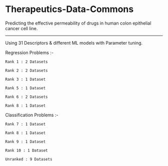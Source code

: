 # Therapeutics-Data-Commons
Predicting the effective permeability of drugs in human colon epithelial cancer cell line.

---
Using 31 Descriptors & different ML models with Parameter tuning.

  Regression Problems :-
  
    Rank 1 : 2 Datasets
    
    Rank 2 : 2 Datasets
    
    Rank 3 : 1 Dataset
    
    Rank 5 : 1 Dataset
    
    Rank 6 : 2 Datasets
    
    Rank 8 : 1 Dataset

  Classification Problems :-
  
    Rank 7 : 1 Dataset
    
    Rank 8 : 1 Dataset
    
    Rank 9 : 1 Dataset
    
    Rank 10 : 1 Dataset
    
    Unranked : 9 Datasets
